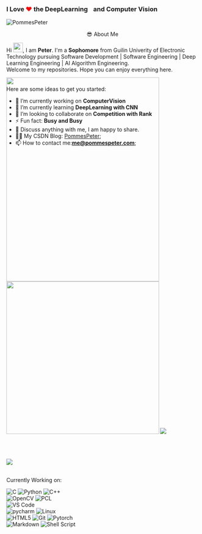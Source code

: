  ### I Love <span style="color:red">❤</span> the DeepLearning<span style="color:white">🧠</span> and Computer Vision<span style="color:white">👀</span>
![PommesPeter](https://visitor-badge.glitch.me/badge?page_id=PommesPeter.PommesPeter)

<div align="center">
😎 About Me
</div>

Hi <img src="https://media.giphy.com/media/hvRJCLFzcasrR4ia7z/giphy.gif" width="25px">, I am **Peter**. I'm a **Sophomore** from Guilin Univerity of Electronic Technology pursuing Software Development | Software Engineering | Deep Learning Engineering | AI Algorithm Engineering.<br>Welcome to my repositories. Hope you can enjoy everything here.</br><br></br>
Here are some ideas to get you started:

- 🔭 I’m currently working on **ComputerVision**
- 🌱 I’m currently learning **DeepLearning with CNN**
- 👯 I’m looking to collaborate on **Competition with Rank**
- ⚡ Fun fact: **Busy and Busy**
- 💬 Discuss anything with me, I am happy to share.
- ✍🏻 My CSDN Blog: [PommesPeter](https://blog.csdn.net/weixin_45709330?spm=1000.2115.3001.5343);
- 📫 How to contact me:**me@pommespeter.com**;

<b>
    <image src="https://github-readme-stats.vercel.app/api?username=pommespeter&show_icons=true&theme=tokyonight" width=400 height=535 style="margin-top: -200px;">
    </image>
</b>
<b>
    <image src="https://github-readme-stats.vercel.app/api/top-langs/?username=pommespeter&layout=compact&theme=tokyonight&hide=html" width=400></image>
</b>

<b>
    <image src="https://github-readme-stats.vercel.app/api/pin/?username=pommespeter&repo=Daily-Note-app&theme=tokyonight">
    </image>
</b>

<br></br>

<image src="https://github-profile-trophy.vercel.app/?username=pommespeter&theme=dracula"/>
<br></br>

Currently Working on:
<!-- <p align="center"><image src="imgs/python.png"/></p> -->
![C](https://img.shields.io/badge/C-%23A8B9CC.svg?&style=for-the-badge&logo=c&logoColor=black) ![Python](https://img.shields.io/badge/python-%23007ACC.svg?&style=for-the-badge&logo=python&logoColor=white) ![C++](https://img.shields.io/badge/c++-%23007ACC.svg?&style=for-the-badge&logo=c%2b%2b&logoColor=white)     
![OpenCV](https://img.shields.io/badge/OpenCV%20-%233776AB.svg?&style=for-the-badge&logo=opencv&logoColor=white) ![PCL](https://img.shields.io/badge/PCL%20-%233776AB.svg?&style=for-the-badge&logo=&logoColor=white)  
![VS Code](https://img.shields.io/badge/Visual%20Studio%20Code-%2300599C.svg?&style=for-the-badge&logo=visual-studio-code&logoColor=white)  
![pycharm](https://img.shields.io/badge/pycharm%20-%213982B6.svg?&style=for-the-badge&logo=pycharm&logoColor=white) ![Linux](https://img.shields.io/badge/Arch%20Linux-%213982B6.svg?&style=for-the-badge&logo=arch-linux&logoColor=white)  
![HTML5](https://img.shields.io/badge/html5%20-%23E34F26.svg?&style=for-the-badge&logo=html5&logoColor=white) ![Git](https://img.shields.io/badge/git-%23f05032.svg?&style=for-the-badge&logo=git&logoColor=white) ![Pytorch](https://img.shields.io/badge/pytorch-%23EE4C2C.svg?&style=for-the-badge&logo=pytorch&logoColor=white)  
![Markdown](https://img.shields.io/badge/markdown-%23000000.svg?&style=for-the-badge&logo=markdown&logoColor=white) ![Shell Script](https://img.shields.io/badge/shell_script%20-%23121011.svg?&style=for-the-badge&logo=gnu-bash&logoColor=white)

<!--![Docker](https://img.shields.io/badge/Docker-%232496ED.svg?&style=for-the-badge&logo=docker&logoColor=white) -->
<!-- <b>
<image src="imgs/python.png"></image>
</b>
<b>
<image src="imgs/c++.png" width=175></image>
</b> -->

